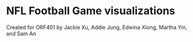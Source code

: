 # NFL Football Game visualizations
Created for ORF401 by Jackie Xu, Addie Jung, Edwina Xiong, Martha Yin, and Sam An
